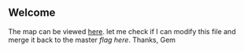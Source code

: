 ## Welcome

The map can be viewed [here](https://githubschool.github.io/open-enrollment-classes-introduction-to-github/).
let me check if I can modify this file and merge it back to the master *flag here*.
Thanks,
Gem
